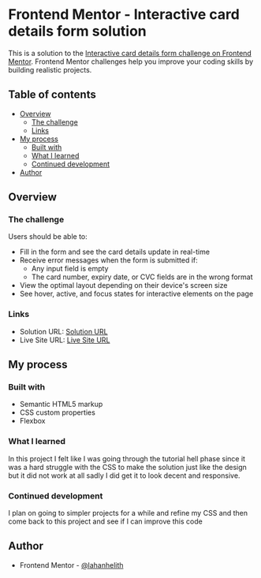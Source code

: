 # Frontend Mentor - Interactive card details form solution

This is a solution to the [Interactive card details form challenge on Frontend Mentor](https://www.frontendmentor.io/challenges/interactive-card-details-form-XpS8cKZDWw). Frontend Mentor challenges help you improve your coding skills by building realistic projects. 

## Table of contents

- [Overview](#overview)
  - [The challenge](#the-challenge)
  - [Links](#links)
- [My process](#my-process)
  - [Built with](#built-with)
  - [What I learned](#what-i-learned)
  - [Continued development](#continued-development)
- [Author](#author)

## Overview

### The challenge

Users should be able to:

- Fill in the form and see the card details update in real-time
- Receive error messages when the form is submitted if:
  - Any input field is empty
  - The card number, expiry date, or CVC fields are in the wrong format
- View the optimal layout depending on their device's screen size
- See hover, active, and focus states for interactive elements on the page

### Links

- Solution URL: [Solution URL](https://github.com/lahanhelith/interactive-card-details-form-frontend-mentor)
- Live Site URL: [Live Site URL](https://your-live-site-url.com)

## My process

### Built with

- Semantic HTML5 markup
- CSS custom properties
- Flexbox

### What I learned

In this project I felt like I was going through the tutorial hell phase since it was a hard struggle with the CSS to make the solution just like the design but it did not work at all sadly I did get it to look decent and responsive.

### Continued development

I plan on going to simpler projects for a while and refine my CSS and then come back to this project and see if I can improve this code

## Author

- Frontend Mentor - [@lahanhelith](https://www.frontendmentor.io/profile/lahanhelith)
